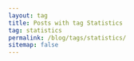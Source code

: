 ```yaml
---
layout: tag
title: Posts with tag Statistics
tag: statistics
permalink: /blog/tags/statistics/
sitemap: false
---
```

